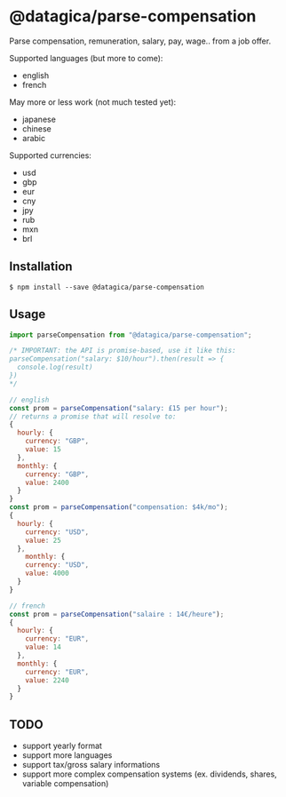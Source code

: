 # @datagica/parse-compensation

Parse compensation, remuneration, salary, pay, wage.. from a job offer.

Supported languages (but more to come):

* english
* french

May more or less work (not much tested yet):
* japanese
* chinese
* arabic

Supported currencies:

* usd
* gbp
* eur
* cny
* jpy
* rub
* mxn
* brl

## Installation

    $ npm install --save @datagica/parse-compensation

## Usage

```javascript
import parseCompensation from "@datagica/parse-compensation";

/* IMPORTANT: the API is promise-based, use it like this:
parseCompensation("salary: $10/hour").then(result => {
  console.log(result)
})
*/

// english
const prom = parseCompensation("salary: £15 per hour");
// returns a promise that will resolve to:
{
  hourly: {
    currency: "GBP",
    value: 15
  },
  monthly: {
    currency: "GBP",
    value: 2400
  }
}
const prom = parseCompensation("compensation: $4k/mo");
{
  hourly: {
    currency: "USD",
    value: 25
  },
    monthly: {
    currency: "USD",
    value: 4000
  }
}

// french
const prom = parseCompensation("salaire : 14€/heure");
{
  hourly: {
    currency: "EUR",
    value: 14
  },
  monthly: {
    currency: "EUR",
    value: 2240
  }
}
```

## TODO

- support yearly format
- support more languages
- support tax/gross salary informations
- support more complex compensation systems (ex. dividends, shares, variable compensation)
